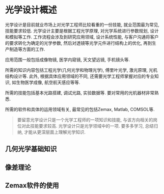 # 光学设计概述

光学设计是目前就业市场上对光学工程师比较看重的一份技能, 就业范围最为常见, 技能要求较低. 光学设计主要是根据工程光学原理, 对光学系统进行参数规划, 设计和模拟等工作. 工作流程会涉及到研究应用领域, 设计系统性能, 与客户沟通将客户的要求转化为确定的光学参数, 然后对透镜等光学元件进行结构上的优化, 再到生产制造等方面的工作. 

应用范围一般包括成像物镜, 医学内窥镜, 天文望远镜, 手机镜头等. 

所需的知识内容包括工程光学(几何光学和物理光学), 傅里叶光学, 激光原理, 光机结构设计等. 此外, 根据具体应用领域的不同, 还需要光学工程师掌握对应的专业知识, 如生物医学成像, 航空航天感应等等. 

所需的技能包括基本光路搭建, 调试光路, 实验数据等. 要对常用的光机器材非常熟悉. 

所需的软件和具体的运用领域有关, 最常见的包括Zemax, Matlab, COMSOL等. 

> 要留意光学设计只是一个光学工程师的一项知识和技能, 与该方向相关的岗位对此技能要求较高. 光学设计只是光学领域中的一项. 要多多学习, 总结归纳, 才能从更深层面上理解光学知识. 

## 几何光学基础知识

## 像差理论

## Zemax软件的使用